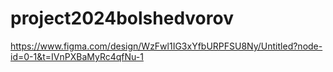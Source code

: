 # project2024bolshedvorov
https://www.figma.com/design/WzFwl1IG3xYfbURPFSU8Ny/Untitled?node-id=0-1&t=IVnPXBaMyRc4qfNu-1
